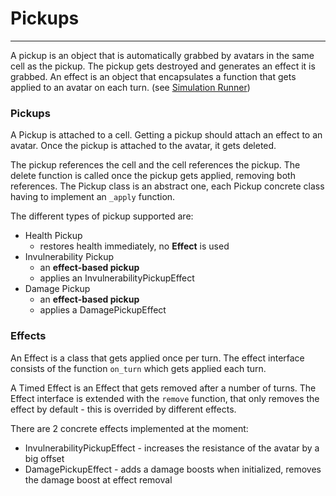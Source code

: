 # Pickups

---

A pickup is an object that is automatically grabbed by avatars in the same cell as the pickup. The pickup gets destroyed and generates an effect it is grabbed. An effect is an object that encapsulates a function that gets applied to an avatar on each turn. (see [Simulation Runner](simulation-runner.md))

### Pickups 

A Pickup is attached to a cell. Getting a pickup should attach an effect to an avatar. Once the pickup is attached to the avatar, it gets deleted.

The pickup references the cell and the cell references the pickup. The delete function is called once the pickup gets applied, removing both references. The Pickup class is an abstract one, each Pickup concrete class having to implement an `_apply` function.

The different types of pickup supported are:
* Health Pickup 
    * restores health immediately, no **Effect** is used
* Invulnerability Pickup 
    * an **effect-based pickup**
    * applies an InvulnerabilityPickupEffect 
* Damage Pickup
    * an **effect-based pickup**
    * applies a DamagePickupEffect 

### Effects

An Effect is a class that gets applied once per turn. The effect interface consists of the function `on_turn` which gets applied each turn.

A Timed Effect is an Effect that gets removed after a number of turns. The Effect interface is extended with the `remove` function, that only removes the effect by default - this is overrided by different effects.

There are 2 concrete effects implemented at the moment:
* InvulnerabilityPickupEffect - increases the resistance of the avatar by a big offset
* DamagePickupEffect - adds a damage boosts when initialized, removes the damage boost at effect removal
